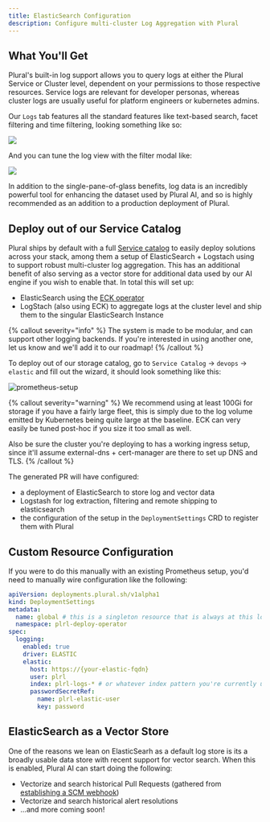 ```yaml
---
title: ElasticSearch Configuration
description: Configure multi-cluster Log Aggregation with Plural
---
```


## What You'll Get

Plural's built-in log support allows you to query logs at either the Plural Service or Cluster level, dependent on your permissions to those respective resources.  Service logs are relevant for developer personas, whereas cluster logs are usually useful for platform engineers or kubernetes admins.

Our `Logs` tab features all the standard features like text-based search, facet filtering and time filtering, looking something like so:

![](/assets/getting-started/log-tail.png)


And you can tune the log view with the filter modal like:

![](/assets/getting-started/log-filters.png)


In addition to the single-pane-of-glass benefits, log data is an incredibly powerful tool for enhancing the dataset used by Plural AI, and so is highly recommended as an addition to a production deployment of Plural.

## Deploy out of our Service Catalog

Plural ships by default with a full [Service catalog](/plural-features/service-catalog) to easily deploy solutions across your stack, among them a setup of ElasticSearch + Logstach using to support robust multi-cluster log aggregation.  This has an additional benefit of also serving as a vector store for additional data used by our AI engine if you wish to enable that.  In total this will set up:

* ElasticSearch using the [ECK operator](https://www.elastic.co/guide/en/cloud-on-k8s/current/k8s-deploy-eck.html)
* LogStach (also using ECK) to aggregate logs at the cluster level and ship them to the singular ElasticSearch Instance

{% callout severity="info" %}
The system is made to be modular, and can support other logging backends.  If you're interested in using another one, let us know and we'll add it to our roadmap!
{% /callout %}

To deploy out of our storage catalog, go to `Service Catalog` -> `devops` -> `elastic` and fill out the wizard, it should look something like this:

![prometheus-setup](/assets/observability/elastic-setup.png)

{% callout severity="warning" %}
We recommend using at least 100Gi for storage if you have a fairly large fleet, this is simply due to the log volume emitted by Kubernetes being quite large at the baseline.  ECK can very easily be tuned post-hoc if you size it too small as well.

Also be sure the cluster you're deploying to has a working ingress setup, since it'll assume external-dns + cert-manager are there to set up DNS and TLS.
{% /callout %}

The generated PR will have configured:

* a deployment of ElasticSearch to store log and vector data 
* Logstash for log extraction, filtering and remote shipping to elasticsearch
* the configuration of the setup in the `DeploymentSettings` CRD to register them with Plural

## Custom Resource Configuration

If you were to do this manually with an existing Prometheus setup, you'd need to manually wire configuration like the following:

```yaml
apiVersion: deployments.plural.sh/v1alpha1
kind: DeploymentSettings
metadata:
  name: global # this is a singleton resource that is always at this location
  namespace: plrl-deploy-operator
spec:
  logging:
    enabled: true
    driver: ELASTIC
    elastic:
      host: https://{your-elastic-fqdn}
      user: plrl
      index: plrl-logs-* # or whatever index pattern you're currently using with Logstash
      passwordSecretRef:
        name: plrl-elastic-user
        key: password
```

## ElasticSearch as a Vector Store

One of the reasons we lean on ElasticSearh as a default log store is its a broadly usable data store with recent support for vector search.  When this is enabled, Plural AI can start doing the following:

* Vectorize and search historical Pull Requests (gathered from [establishing a SCM webhook](/getting-started/how-to-use/scm-connection#add-an-scm-provider-webhook))
* Vectorize and search historical alert resolutions
* ...and more coming soon!